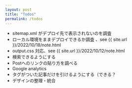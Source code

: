 ```yaml
---
layout: post
title: "Todos"
permalink: /todos
---
```


* sitemap.xml がデプロイ先で表示されないのを調査
* ローカル環境をままデプロイできるか調査 、see {{ site.url }}/2022/10/18/note.html
* output.css 対応、see {{ site.url }}/2022/10/12/note.html
* 検索できるようにする
* Postへのリンクの貼り方を調べる
* Google analytics
* タグがついた記事だけを引けるようにする（できる？
* デザインの整理・統合
